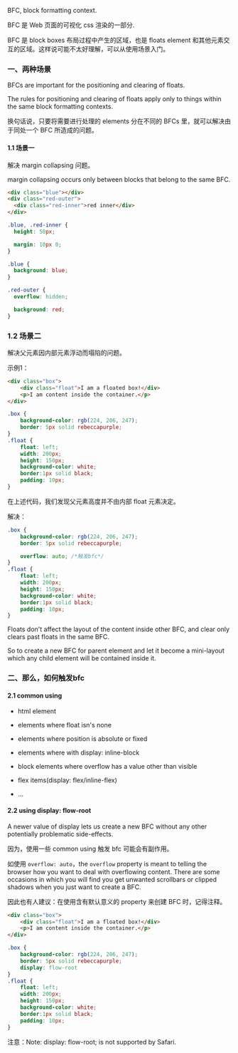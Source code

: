 BFC, block formatting context.

BFC 是 Web 页面的可视化 css 渲染的一部分.

BFC 是 block boxes 布局过程中产生的区域，也是 floats element 和其他元素交互的区域。这样说可能不太好理解，可以从使用场景入门。

### 一、两种场景

BFCs are important for the positioning and clearing of floats.

The rules for positioning and clearing of floats apply only to things within the same block formatting contexts. 

换句话说，只要将需要进行处理的 elements 分在不同的 BFCs 里，就可以解决由于同处一个 BFC 所造成的问题。

#### 1.1 场景一

解决 margin collapsing 问题。

margin collapsing occurs only between blocks that belong to the same BFC.

```html
<div class="blue"></div>
<div class="red-outer">
  <div class="red-inner">red inner</div>
</div>
```

```css
.blue, .red-inner {
  height: 50px;

  margin: 10px 0;
}

.blue {
  background: blue;
}

.red-outer {
  overflow: hidden;

  background: red;
}
```

### 1.2 场景二

解决父元素因内部元素浮动而塌陷的问题。

示例1：

```html
<div class="box">
    <div class="float">I am a floated box!</div>
    <p>I am content inside the container.</p>
</div>
```

```css
.box {
    background-color: rgb(224, 206, 247);
    border: 5px solid rebeccapurple;
}
.float {
    float: left;
    width: 200px;
    height: 150px;
    background-color: white;
    border:1px solid black;
    padding: 10px;
}
```

在上述代码，我们发现父元素高度并不由内部 float 元素决定。

解决：

```css
.box {
    background-color: rgb(224, 206, 247);
    border: 5px solid rebeccapurple;

    overflow: auto; /*触发bfc*/
}
.float {
    float: left;
    width: 200px;
    height: 150px;
    background-color: white;
    border:1px solid black;
    padding: 10px;
}
```

Floats don't affect the layout of the content inside other BFC, and clear only clears past floats in the same BFC.

So to create a new BFC for parent element and let it become a mini-layout which any child element will be contained inside it.


### 二、那么，如何触发bfc

#### 2.1 common using

- html element

- elements where float isn's none

- elements where position is absolute or fixed

- elements where with display: inline-block

- block elements where overflow has a value other than visible

- flex items(display: flex/inline-flex)

- …


#### 2.2 using display: flow-root

A newer value of display lets us create a new BFC without any other potentially problematic side-effects.

因为，使用一些 common using 触发 bfc 可能会有副作用。

如使用 `overflow: auto`，the `overflow` property is meant to telling the browser how you want to deal with overflowing content. There are some occasions in which you will find you get unwanted scrollbars or clipped shadows when you just want to create a BFC.

因此也有人建议：在使用含有默认意义的 property 来创建 BFC 时，记得注释。

```html
<div class="box">
    <div class="float">I am a floated box!</div>
    <p>I am content inside the container.</p>
</div>
```

```css
.box {
    background-color: rgb(224, 206, 247);
    border: 5px solid rebeccapurple;
    display: flow-root
}
.float {
    float: left;
    width: 200px;
    height: 150px;
    background-color: white;
    border:1px solid black;
    padding: 10px;
}     
```

注意：Note: display: flow-root; is not supported by Safari.
